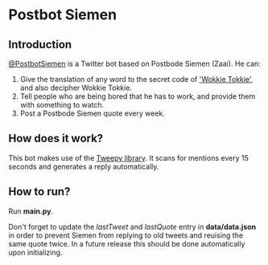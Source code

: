 # Postbot Siemen
## Introduction
[@PostbotSiemen](https://twitter.com/postbotsiemen) is a Twitter bot based on Postbode Siemen (Zaai). He can:
  1. Give the translation of any word to the secret code of ['Wokkie Tokkie'](https://www.youtube.com/watch?v=uQf88h1ludk), and also decipher Wokkie Tokkie.
  2. Tell people who are being bored that he has to work, and provide them with something to watch.
  3. Post a Postbode Siemen quote every week.

## How does it work?
This bot makes use of the [Tweepy library](https://www.tweepy.org/). It scans for mentions every 15 seconds and generates a reply automatically. 

## How to run?
Run **main.py**.

Don't forget to update the _lastTweet_ and _lastQuote_ entry in **data/data.json** in order to prevent Siemen from replying to old tweets and reuising the same quote twice. In a future release this should be done automatically upon initializing.
